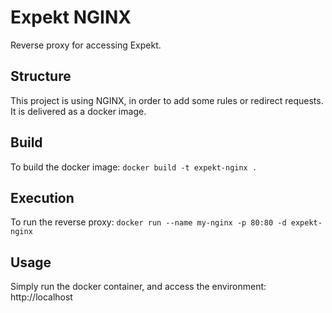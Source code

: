 # Expekt NGINX

Reverse proxy for accessing Expekt.

## Structure

This project is using NGINX, in order to add some rules or redirect requests.
It is delivered as a docker image.

## Build

To build the docker image: `docker build -t expekt-nginx .`

## Execution

To run the reverse proxy: `docker run --name my-nginx -p 80:80 -d expekt-nginx`

## Usage

Simply run the docker container, and access the environment: http://localhost
